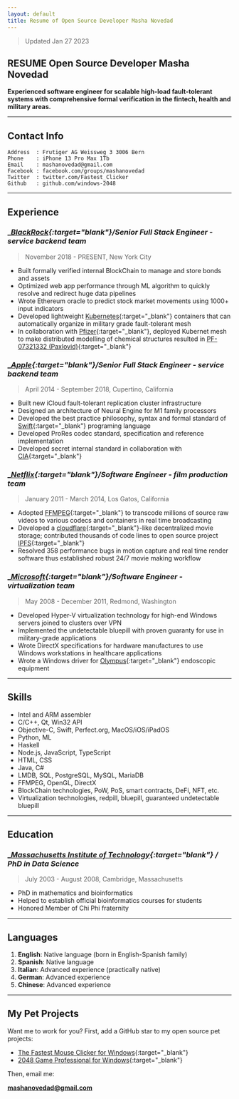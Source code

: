 ```yaml
---
layout: default
title: Resume of Open Source Developer Masha Novedad
---
```


> Updated Jan 27 2023

## RESUME __Open Source Developer Masha Novedad__

__Experienced software engineer for scalable high-load fault-tolerant systems with comprehensive formal verification in the fintech, health and military areas.__

---

## __Contact Info__

```
Address  : Frutiger AG Weissweg 3 3006 Bern
Phone    : iPhone 13 Pro Max 1Tb
Email    : mashanovedad@gmail.com
Facebook : facebook.com/groups/mashanovedad
Twitter  : twitter.com/Fastest_Clicker
Github   : github.com/windows-2048
```

---

## __Experience__

### __[BlackRock](https://www.blackrock.com){:target="_blank"}/Senior Full Stack Engineer - service backend team__

> November 2018 - PRESENT, New York City

* Built formally verified internal BlockChain to manage and store bonds and assets
* Optimized web app performance through ML algorithm to quickly resolve and redirect huge data pipelines
* Wrote Ethereum oracle to predict stock market movements using 1000+ input indicators
* Developed lightweight [Kubernetes](https://kubernetes.io){:target="_blank"} containers that can automatically organize in military grade fault-tolerant mesh
* In collaboration with [Pfizer](https://www.pfizer.com){:target="_blank"}, deployed Kubernet mesh to make distributed modelling of chemical structures resulted in [PF-07321332 (Paxlovid)](https://en.wikipedia.org/wiki/PF-07321332){:target="_blank"}

### __[Apple](https://www.apple.com){:target="_blank"}/Senior Full Stack Engineer - service backend team__

> April 2014 - September 2018, Cupertino, California

* Built new iCloud fault-tolerant replication cluster infrastructure
* Designed an architecture of Neural Engine for M1 family processors
* Developed the best practice philosophy, syntax and formal standard of [Swift](https://www.swift.org){:target="_blank"} programing language
* Developed ProRes codec standard, specification and reference implementation
* Developed secret internal standard in collaboration with [CIA](https://www.cia.gov){:target="_blank"}

### __[Netflix](https://www.netflix.com){:target="_blank"}/Software Engineer - film production team__

> January 2011 - March 2014, Los Gatos, California

* Adopted [FFMPEG](https://ffmpeg.org){:target="_blank"} to transcode millions of source raw videos to various codecs and containers in real time broadcasting
* Developed a [cloudflare](https://www.cloudflare.com){:target="_blank"}-like decentralized movie storage; contributed thousands of code lines to open source project [IPFS](https://www.ipfs.com){:target="_blank"}
* Resolved 358 performance bugs in motion capture and real time render software thus established robust 24/7 movie making workflow

### __[Microsoft](https://www.microsoft.com){:target="_blank"}/Software Engineer - virtualization team__

> May 2008 - December 2011, Redmond, Washington

* Developed Hyper-V virtualization technology for high-end Windows servers joined to clusters over VPN
* Implemented the undetectable bluepill with proven guaranty for use in military-grade applications
* Wrote DirectX specifications for hardware manufactures to use Windows workstations in healthcare applications
* Wrote a Windows driver for [Olympus](https://medical.olympusamerica.com/specialty/gastroenterology){:target="_blank"} endoscopic equipment

---

## __Skills__

- Intel and ARM assembler
- C/C++, Qt, Win32 API
- Objective-C, Swift, Perfect.org, MacOS/iOS/iPadOS
- Python, ML
- Haskell
- Node.js, JavaScript, TypeScript
- HTML, CSS
- Java, C#
- LMDB, SQL, PostgreSQL, MySQL, MariaDB
- FFMPEG, OpenGL, DirectX
- BlockChain technologies, PoW, PoS, smart contracts, DeFi, NFT, etc.
- Virtualization technologies, redpill, bluepill, guaranteed undetectable bluepill

---

## __Education__

### __[Massachusetts Institute of Technology](https://web.mit.edu){:target="_blank"} / PhD in Data Science__

> July 2003 - August 2008,  Cambridge, Massachusetts

* PhD in mathematics and bioinformatics
* Helped to establish official bioinformatics courses for students
* Honored Member of Chi Phi fraternity

---

## __Languages__

1. **English**: Native language (born in English-Spanish family)
2. **Spanish**: Native language
3. **Italian**: Advanced experience (practically native)
4. **German**: Advanced experience
5. **Chinese**: Advanced experience

---

## __My Pet Projects__

Want me to work for you? First, add a GitHub star to my open source pet projects:

* [The Fastest Mouse Clicker for Windows](https://github.com/windows-2048/The-Fastest-Mouse-Clicker-for-Windows){:target="_blank"}
* [2048 Game Professional for Windows](https://github.com/windows-2048/2048-Game-Professional-for-Windows){:target="_blank"}

Then, email me:

**mashanovedad@gmail.com**
